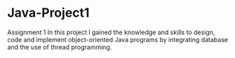 # Java-Project1
Assignment 1
In this project I gained the knowledge and skills to design, code and implement object-oriented Java programs by integrating database and the use of thread programming.

 
